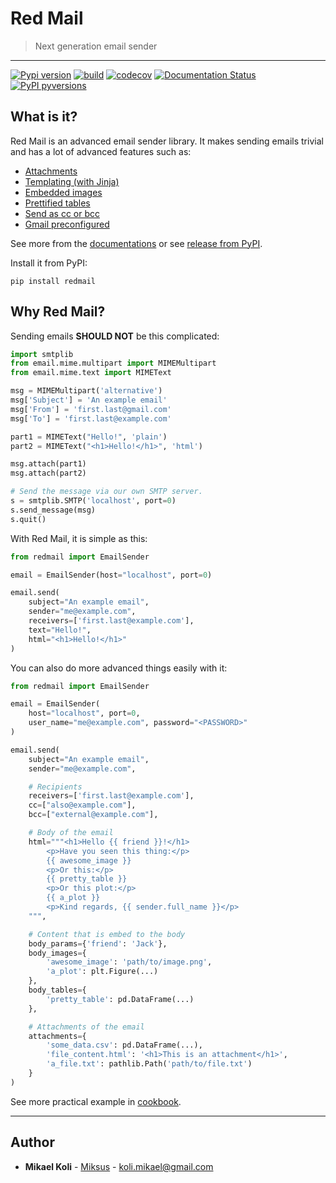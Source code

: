 
# Red Mail
> Next generation email sender

---

[![Pypi version](https://badgen.net/pypi/v/redmail)](https://pypi.org/project/redmail/)
[![build](https://github.com/Miksus/red-mail/actions/workflows/main.yml/badge.svg?branch=master)](https://github.com/Miksus/red-mail/actions/workflows/main.yml)
[![codecov](https://codecov.io/gh/Miksus/red-mail/branch/master/graph/badge.svg?token=IMR1CQT9PY)](https://codecov.io/gh/Miksus/red-mail)
[![Documentation Status](https://readthedocs.org/projects/red-mail/badge/?version=latest)](https://red-mail.readthedocs.io/en/latest/)
[![PyPI pyversions](https://badgen.net/pypi/python/redmail)](https://pypi.org/project/redmail/)


## What is it?
Red Mail is an advanced email sender library. It makes sending emails trivial and 
has a lot of advanced features such as:

- [Attachments](https://red-mail.readthedocs.io/en/latest/tutorials/attachments.html)
- [Templating (with Jinja)](https://red-mail.readthedocs.io/en/latest/tutorials/jinja_support.html)
- [Embedded images](https://red-mail.readthedocs.io/en/latest/tutorials/body_content.html#embedded-images)
- [Prettified tables](https://red-mail.readthedocs.io/en/latest/tutorials/body_content.html#embedded-tables)
- [Send as cc or bcc](https://red-mail.readthedocs.io/en/latest/tutorials/sending.html#sending-email-with-cc-and-bcc)
- [Gmail preconfigured](https://red-mail.readthedocs.io/en/latest/tutorials/config.html#gmail)

See more from the [documentations](https://red-mail.readthedocs.io/en/latest/)
or see [release from PyPI](https://pypi.org/project/redmail/).

Install it from PyPI:

```shell
pip install redmail
```

## Why Red Mail?

Sending emails **SHOULD NOT** be this complicated:

```python
import smtplib
from email.mime.multipart import MIMEMultipart
from email.mime.text import MIMEText

msg = MIMEMultipart('alternative')
msg['Subject'] = 'An example email'
msg['From'] = 'first.last@gmail.com'
msg['To'] = 'first.last@example.com'

part1 = MIMEText("Hello!", 'plain')
part2 = MIMEText("<h1>Hello!</h1>", 'html')

msg.attach(part1)
msg.attach(part2)

# Send the message via our own SMTP server.
s = smtplib.SMTP('localhost', port=0)
s.send_message(msg)
s.quit()
```

With Red Mail, it is simple as this:

```python
from redmail import EmailSender

email = EmailSender(host="localhost", port=0)

email.send(
    subject="An example email",
    sender="me@example.com",
    receivers=['first.last@example.com'],
    text="Hello!",
    html="<h1>Hello!</h1>"
)
```

You can also do more advanced things easily with it:

```python
from redmail import EmailSender

email = EmailSender(
    host="localhost", port=0,
    user_name="me@example.com", password="<PASSWORD>"
)

email.send(
    subject="An example email",
    sender="me@example.com",

    # Recipients
    receivers=['first.last@example.com'],
    cc=["also@example.com"],
    bcc=["external@example.com"],

    # Body of the email
    html="""<h1>Hello {{ friend }}!</h1>
        <p>Have you seen this thing:</p>
        {{ awesome_image }}
        <p>Or this:</p>
        {{ pretty_table }}
        <p>Or this plot:</p>
        {{ a_plot }}
        <p>Kind regards, {{ sender.full_name }}</p>
    """,

    # Content that is embed to the body
    body_params={'friend': 'Jack'},
    body_images={
        'awesome_image': 'path/to/image.png',
        'a_plot': plt.Figure(...)
    },
    body_tables={
        'pretty_table': pd.DataFrame(...)
    },

    # Attachments of the email
    attachments={
        'some_data.csv': pd.DataFrame(...),
        'file_content.html': '<h1>This is an attachment</h1>',
        'a_file.txt': pathlib.Path('path/to/file.txt')
    }
)
```

See more practical example in [cookbook](https://red-mail.readthedocs.io/en/latest/tutorials/cookbook.html).

---

## Author

* **Mikael Koli** - [Miksus](https://github.com/Miksus) - koli.mikael@gmail.com

